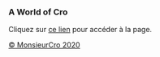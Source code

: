 ### A World of Cro

Cliquez sur [ce lien](https://monsieurcro.github.io/worldofcro) pour accéder à la page.

[© MonsieurCro 2020](https://www.dealabs.com/profile/MonsieurCro/overview)

